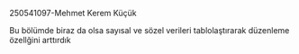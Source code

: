 250541097-Mehmet Kerem Küçük


Bu bölümde biraz da olsa sayısal ve sözel verileri tablolaştırarak düzenleme özellğini arttırdık 
